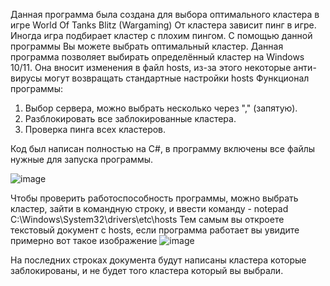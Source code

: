 Данная программа была создана для выбора оптимального кластера в игре World Of Tanks Blitz (Wargaming)
От кластера зависит пинг в игре. Иногда игра подбирает кластер с плохим пингом. С помощью данной программы Вы можете выбрать оптимальный кластер.
Данная программа позволяет выбирать определённый кластер на Windows 10/11. Она вносит изменения в файл hosts, из-за этого некоторые анти-вирусы могут возвращать стандартные настройки hosts
Функционал программы: 
1. Выбор сервера, можно выбрать несколько через "," (запятую).
2. Разблокировать все заблокированные кластера.
3. Проверка пинга всех кластеров.

Код был написан полностью на C#, в программу включены все файлы нужные для запуска программы.
   
![image](https://github.com/user-attachments/assets/78ea7fad-5fff-413b-b410-7525f18c1045)


Чтобы проверить работоспособность программы, можно выбрать кластер, зайти в командную строку, и ввести команду - notepad C:\Windows\System32\drivers\etc\hosts
Тем самым вы откроете текстовый документ с hosts, если программа работает вы увидите примерно вот такое изображение
![image](https://github.com/user-attachments/assets/a08c5bfd-0b09-43ef-85de-f735c86a6f8c)


На последних строках документа будут написаны кластера которые заблокированы, и не будет того кластера который вы выбрали.



